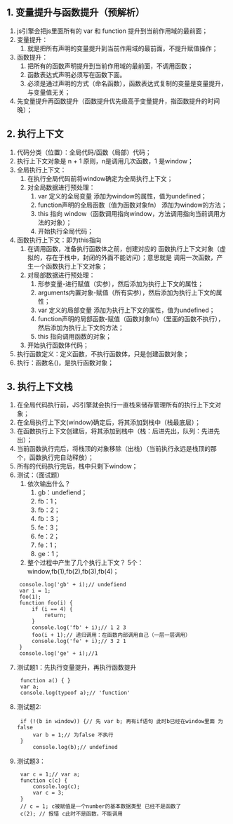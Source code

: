 ## 1. 变量提升与函数提升（预解析）
1. js引擎会把js里面所有的 var 和 function 提升到当前作用域的最前面；
2. 变量提升：
   1. 就是把所有声明的变量提升到当前作用域的最前面，不提升赋值操作；
3. 函数提升：
   1. 把所有的函数声明提升到当前作用域的最前面，不调用函数；
   2. 函数表达式声明必须写在函数下面。
   3. 必须是通过声明的方式（命名函数），函数表达式复制的变量是变量提升，与变量值无关；
4. 先变量提升再函数提升（函数提升优先级高于变量提升，指函数提升的时间晚）；
## 2. 执行上下文
1. 代码分类（位置）：全局代码/函数（局部）代码；
2. 执行上下文对象是 n + 1 原则，n是调用几次函数，1 是window；
3. 全局执行上下文：
   1. 在执行全局代码前将window确定为全局执行上下文；
   2. 对全局数据进行预处理：
      1. var 定义的全局变量 添加为window的属性，值为undefined；
      2. function声明的全局函数（值为函数对象fn） 添加为window的方法；
      3. this 指向 window（函数调用指向window，方法调用指向当前调用方法的对象）；
      4. 开始执行全局代码；
4. 函数执行上下文：即为this指向
   1. 在调用函数，准备执行函数体之前，创建对应的 函数执行上下文对象（虚拟的，存在于栈中，封闭的外面不能访问）；意思就是 调用一次函数，产生一个函数执行上下文对象；
   2. 对局部数据进行预处理：
      1. 形参变量-进行赋值（实参），然后添加为执行上下文的属性；
      2. arguments内置对象-赋值（所有实参），然后添加为执行上下文的属性；
      3. var 定义的局部变量 添加为执行上下文的属性，值为undefined；
      4. function声明的局部函数-赋值（函数对象fn）（里面的函数不执行），然后添加为执行上下文的方法；
      5. this 指向调用函数的对象；
   3. 开始执行函数体代码；
5. 执行函数定义：定义函数，不执行函数体，只是创建函数对象；
6. 执行：函数名()，是执行函数对象；
## 3. 执行上下文栈
1. 在全局代码执行前，JS引擎就会执行一直栈来储存管理所有的执行上下文对象；
2. 在全局执行上下文(window)确定后，将其添加到栈中（栈最底层）；
3. 在函数执行上下文创建后，将其添加到栈中（栈：后进先出，队列：先进先出）；
4. 当前函数执行完后，将栈顶的对象移除（出栈）（当前执行永远是栈顶的那个，函数执行完自动释放）；
5. 所有的代码执行完后，栈中只剩下window； 
6. 测试：（面试题）
   1. 依次输出什么？
      1. gb：undefiend；
      2. fb：1；
      3. fb：2；
      4. fb：3；
      5. fe：3；
      6. fe：2；
      7. fe：1；
      8. ge：1；
   2. 整个过程中产生了几个执行上下文？ 5个：window,fb(1),fb(2),fb(3),fb(4)；
```
    console.log('gb' + i);// undefiend
    var i = 1;
    foo(1);
    function foo(i) {
        if (i == 4) {
            return;
        }
        console.log('fb' + i);// 1 2 3
        foo(i + 1);// 递归调用：在函数内部调用自己（一层一层调用）
        console.log('fe' + i);// 3 2 1
    }
    console.log('ge' + i);//1
```
7. 测试题1：先执行变量提升，再执行函数提升
   ```
    function a() { }
    var a;
    console.log(typeof a);// 'function'
   ```
8. 测试题2:
   ```
    if (!(b in window)) {// 先 var b; 再有if语句 此时b已经在window里面 为false
        var b = 1;// 为false 不执行
    }
        console.log(b);// undefined
   ``` 
9. 测试题3：
   ```
    var c = 1;// var a;
    function c(c) {
        console.log(c);
        var c = 3;
    }
    // c = 1; c被赋值是一个number的基本数据类型 已经不是函数了
    c(2); // 报错 c此时不是函数，不能调用

   ```